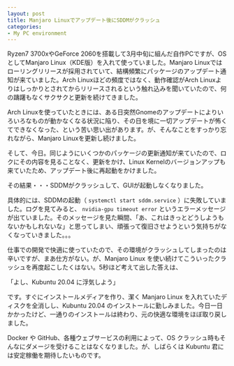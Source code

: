 ```yaml
---
layout: post
title: Manjaro Linuxでアップデート後にSDDMがクラッシュ
categories:
- My PC environment
---
```


Ryzen7 3700xやGeForce 2060を搭載して3月中旬に組んだ自作PCですが、OSとしてManjaro Linux（KDE版）を入れて使っていました。Manjaro Linuxではローリングリリースが採用されていて、結構頻繁にパッケージのアップデート通知が来ていました。Arch Linuxほどの頻度ではなく、動作確認がArch Linuxよりはしっかりとされてからリリースされるという触れ込みを聞いていたので、何の躊躇もなくサクサクと更新を続けてきました。

Arch Linuxを使っていたときには、ある日突然Gnomeのアップデートによりいろいろなものが動かなくなる状況に陥り、その日を境に一切アップデートが怖くてできなくなった、という苦い思い出があります。が、そんなことをすっかり忘れながら、Manjaro Linuxを更新し続けました。

そして、今日。同じようにいくつかのパッケージの更新通知が来ていたので、ロクにその内容を見ることなく、更新をかけ、Linux Kernelのバージョンアップも来ていたため、アップデート後に再起動をかけました。

その結果・・・SDDMがクラッシュして、GUIが起動しなくなりました。

具体的には、SDDMの起動（ `systemctl start sddm.service` ）に失敗していました。ログを見てみると、 `nvidia-gpu timeout error` というエラーメッセージが出ていました。そのメッセージを見た瞬間、「あ、これはきっとどうしようもないかもしれないな」と思ってしまい、頑張って復旧させようという気持ちがなくなっていきました。。。

仕事での開発で快適に使っていたので、その環境がクラッシュしてしまったのは辛いですが、まあ仕方がない。が、Manjaro Linux を使い続けてこういったクラッシュを再度起こしたくはない。5秒ほど考えて出した答えは、

「よし、Kubuntu 20.04 に浮気しよう」

です。すぐにインストールメディアを作り、潔く Manjaro Linux を入れていたディスクを全消しし、Kubuntu 20.04 のインストールに勤しみました。今日一日かかったけど、一通りのインストールは終わり、元の快適な環境をほぼ取り戻しました。

Docker や GitHub、各種ウェブサービスの利用によって、OS クラッシュ時もそんなにダメージを受けることはなくなりました。が、しばらくは Kubuntu 君には安定稼働を期待したいものです。

